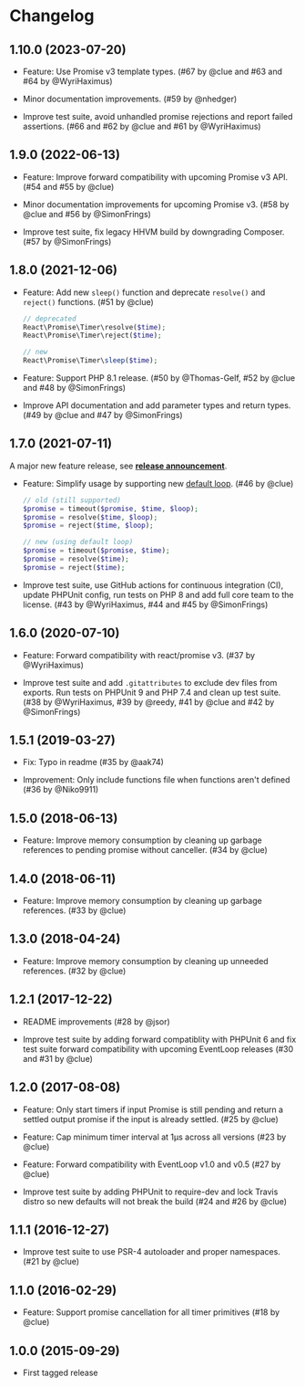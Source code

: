 # Changelog

## 1.10.0 (2023-07-20)

*   Feature: Use Promise v3 template types.
    (#67 by @clue and #63 and #64 by @WyriHaximus)

*   Minor documentation improvements.
    (#59 by @nhedger)

*   Improve test suite, avoid unhandled promise rejections and report failed assertions.
    (#66 and #62 by @clue and #61 by @WyriHaximus)

## 1.9.0 (2022-06-13)

*   Feature: Improve forward compatibility with upcoming Promise v3 API.
    (#54 and #55 by @clue)

*   Minor documentation improvements for upcoming Promise v3.
    (#58 by @clue and #56 by @SimonFrings)

*   Improve test suite, fix legacy HHVM build by downgrading Composer.
    (#57 by @SimonFrings)

## 1.8.0 (2021-12-06)

*   Feature: Add new `sleep()` function and deprecate `resolve()` and `reject()` functions.
    (#51 by @clue)

    ```php
    // deprecated
    React\Promise\Timer\resolve($time);
    React\Promise\Timer\reject($time);

    // new
    React\Promise\Timer\sleep($time);
    ```

*   Feature: Support PHP 8.1 release.
    (#50 by @Thomas-Gelf, #52 by @clue and #48 by @SimonFrings)

*   Improve API documentation and add parameter types and return types.
    (#49 by @clue and #47 by @SimonFrings)

## 1.7.0 (2021-07-11)

A major new feature release, see [**release announcement**](https://clue.engineering/2021/announcing-reactphp-default-loop).

*   Feature: Simplify usage by supporting new [default loop](https://reactphp.org/event-loop/#loop).
    (#46 by @clue)

    ```php
    // old (still supported)
    $promise = timeout($promise, $time, $loop);
    $promise = resolve($time, $loop);
    $promise = reject($time, $loop);

    // new (using default loop)
    $promise = timeout($promise, $time);
    $promise = resolve($time);
    $promise = reject($time);
    ```

*   Improve test suite, use GitHub actions for continuous integration (CI),
    update PHPUnit config, run tests on PHP 8 and add full core team to the license.
    (#43 by @WyriHaximus, #44 and #45 by @SimonFrings)

## 1.6.0 (2020-07-10)

*   Feature: Forward compatibility with react/promise v3.
    (#37 by @WyriHaximus)

*   Improve test suite and add `.gitattributes` to exclude dev files from exports.
    Run tests on PHPUnit 9 and PHP 7.4 and clean up test suite.
    (#38 by @WyriHaximus, #39 by @reedy, #41 by @clue and #42 by @SimonFrings)

## 1.5.1 (2019-03-27)

*   Fix: Typo in readme
    (#35 by @aak74)

*   Improvement: Only include functions file when functions aren't defined
    (#36 by @Niko9911)

## 1.5.0 (2018-06-13)

*   Feature: Improve memory consumption by cleaning up garbage references to pending promise without canceller.
    (#34 by @clue)

## 1.4.0 (2018-06-11)

*   Feature: Improve memory consumption by cleaning up garbage references.
    (#33 by @clue)

## 1.3.0 (2018-04-24)

*   Feature: Improve memory consumption by cleaning up unneeded references.
    (#32 by @clue)

## 1.2.1 (2017-12-22)

*   README improvements
    (#28 by @jsor)

*   Improve test suite by adding forward compatiblity with PHPUnit 6 and
    fix test suite forward compatibility with upcoming EventLoop releases
    (#30 and #31 by @clue)

## 1.2.0 (2017-08-08)

* Feature: Only start timers if input Promise is still pending and
  return a settled output promise if the input is already settled.
  (#25 by @clue)

* Feature: Cap minimum timer interval at 1µs across all versions
  (#23 by @clue)

* Feature: Forward compatibility with EventLoop v1.0 and v0.5
  (#27 by @clue)

* Improve test suite by adding PHPUnit to require-dev and
  lock Travis distro so new defaults will not break the build
  (#24 and #26 by @clue)

## 1.1.1 (2016-12-27)

* Improve test suite to use PSR-4 autoloader and proper namespaces.
  (#21 by @clue)

## 1.1.0 (2016-02-29)

* Feature: Support promise cancellation for all timer primitives
  (#18 by @clue)

## 1.0.0 (2015-09-29)

* First tagged release
